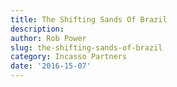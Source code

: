 ```yaml
---
title: The Shifting Sands Of Brazil
description:
author: Rob Power
slug: the-shifting-sands-of-brazil
category: Incasso Partners
date: '2016-15-07'
---
```

